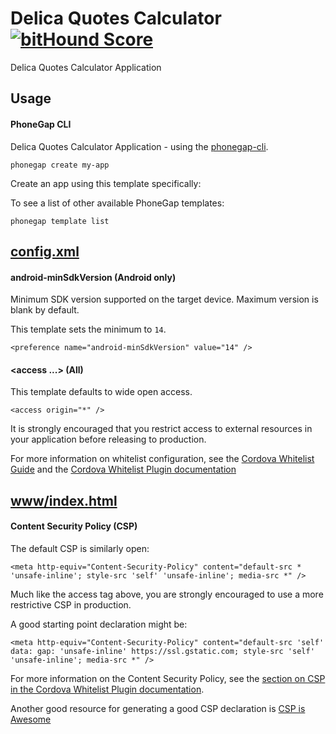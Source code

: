 # Delica Quotes Calculator [![bitHound Score][bithound-img]][bithound-url]

Delica Quotes Calculator Application

## Usage

#### PhoneGap CLI

Delica Quotes Calculator Application - using the [phonegap-cli][phonegap-cli-url].

    phonegap create my-app

Create an app using this template specifically:

To see a list of other available PhoneGap templates:

    phonegap template list

## [config.xml][config-xml]

#### android-minSdkVersion (Android only)

Minimum SDK version supported on the target device. Maximum version is blank by default.

This template sets the minimum to `14`.

    <preference name="android-minSdkVersion" value="14" />

#### &lt;access ...&gt; (All)

This template defaults to wide open access.

    <access origin="*" />

It is strongly encouraged that you restrict access to external resources in your application before releasing to production.

For more information on whitelist configuration, see the [Cordova Whitelist Guide][cordova-whitelist-guide] and the [Cordova Whitelist Plugin documentation][cordova-plugin-whitelist]

## [www/index.html][index-html]

#### Content Security Policy (CSP)

The default CSP is similarly open:

    <meta http-equiv="Content-Security-Policy" content="default-src * 'unsafe-inline'; style-src 'self' 'unsafe-inline'; media-src *" />

Much like the access tag above, you are strongly encouraged to use a more restrictive CSP in production.

A good starting point declaration might be:

    <meta http-equiv="Content-Security-Policy" content="default-src 'self' data: gap: 'unsafe-inline' https://ssl.gstatic.com; style-src 'self' 'unsafe-inline'; media-src *" />

For more information on the Content Security Policy, see the [section on CSP in the Cordova Whitelist Plugin documentation][cordova-plugin-whitelist-csp].

Another good resource for generating a good CSP declaration is [CSP is Awesome][csp-is-awesome]


[phonegap-cli-url]: http://github.com/phonegap/phonegap-cli
[cordova-app]: http://github.com/apache/cordova-app-hello-world
[bithound-img]: https://www.bithound.io/github/phonegap/phonegap-app-hello-world/badges/score.svg
[bithound-url]: https://www.bithound.io/github/phonegap/phonegap-app-hello-world
[config-xml]: https://github.com/phonegap/phonegap-template-hello-world/blob/master/config.xml
[index-html]: https://github.com/phonegap/phonegap-template-hello-world/blob/master/www/index.html
[cordova-whitelist-guide]: https://cordova.apache.org/docs/en/dev/guide/appdev/whitelist/index.html
[cordova-plugin-whitelist]: http://cordova.apache.org/docs/en/latest/reference/cordova-plugin-whitelist
[cordova-plugin-whitelist-csp]: http://cordova.apache.org/docs/en/latest/reference/cordova-plugin-whitelist#content-security-policy
[csp-is-awesome]: http://cspisawesome.com
